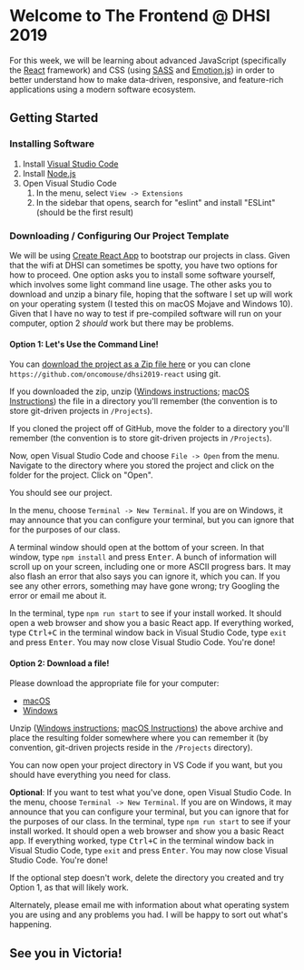 # Welcome to The Frontend @ DHSI 2019

For this week, we will be learning about advanced JavaScript (specifically the [React](https://reactjs.org) framework) and CSS (using [SASS](https://sass-lang.com/) and [Emotion.js](https://emotion.sh/docs/introduction)) in order to better understand how to make data-driven, responsive, and feature-rich applications using a modern software ecosystem.

## Getting Started

### Installing Software

1. Install [Visual Studio Code](https://code.visualstudio.com/)
1. Install [Node.js](https://nodejs.org/en/download/)
1. Open Visual Studio Code
	1. In the menu, select `View -> Extensions`
	1. In the sidebar that opens, search for "eslint" and install "ESLint" (should be the first result)

### Downloading / Configuring Our Project Template

We will be using [Create React App](https://facebook.github.io/create-react-app/) to bootstrap our projects in class. Given that the wifi at DHSI can sometimes be spotty, you have two options for how to proceed. One option asks you to install some software yourself, which involves some light command line usage. The other asks you to download and unzip a binary file, hoping that the software I set up will work on your operating system (I tested this on macOS Mojave and Windows 10). Given that I have no way to test if pre-compiled software will run on your computer, option 2 *should* work but there may be problems.

#### Option 1: Let's Use the Command Line!

You can [download the project as a Zip file here](https://github.com/oncomouse/dhsi2019-react/archive/master.zip) or you can clone `https://github.com/oncomouse/dhsi2019-react` using git. 

If you downloaded the zip, unzip ([Windows instructions](https://support.microsoft.com/en-us/help/4028088/windows-zip-and-unzip-files); [macOS Instructions](https://www.lifewire.com/how-to-zip-and-unzip-files-and-folders-on-a-mac-2260188)) the file in a directory you'll remember (the convention is to store git-driven projects in `/Projects`). 

If you cloned the project off of GitHub, move the folder to a directory you'll remember (the convention is to store git-driven projects in `/Projects`).

Now, open Visual Studio Code and choose `File -> Open` from the menu. Navigate to the directory where you stored the project and click on the folder for the project. Click on "Open".

You should see our project.

In the menu, choose `Terminal -> New Terminal`. If you are on Windows, it may announce that you can configure your terminal, but you can ignore that for the purposes of our class.

A terminal window should open at the bottom of your screen. In that window, type `npm install` and press <kbd>Enter</kbd>. A bunch of information will scroll up on your screen, including one or more ASCII progress bars. It may also flash an error that also says you can ignore it, which you can. If you see any other errors, something may have gone wrong; try Googling the error or email me about it.

In the terminal, type `npm run start` to see if your install worked. It should open a web browser and show you a basic React app. If everything worked, type <kbd>Ctrl+C</kbd> in the terminal window back in Visual Studio Code, type `exit` and press <kbd>Enter</kbd>. You may now close Visual Studio Code. You're done!

#### Option 2: Download a file!

Please download the appropriate file for your computer:

* [macOS](https://github.com/oncomouse/dhsi2019-react/raw/zips/dhsi2019-react-app-macos.zip)
* [Windows](https://github.com/oncomouse/dhsi2019-react/raw/zips/dhsi2019-react-app-win.zip)

Unzip ([Windows instructions](https://support.microsoft.com/en-us/help/4028088/windows-zip-and-unzip-files); [macOS Instructions](https://www.lifewire.com/how-to-zip-and-unzip-files-and-folders-on-a-mac-2260188)) the above archive and place the resulting folder somewhere where you can remember it (by convention, git-driven projects reside in the `/Projects` directory).

You can now open your project directory in VS Code if you want, but you should have everything you need for class.

**Optional**: If you want to test what you've done, open Visual Studio Code. In the menu, choose `Terminal -> New Terminal`. If you are on Windows, it may announce that you can configure your terminal, but you can ignore that for the purposes of our class. In the terminal, type `npm run start` to see if your install worked. It should open a web browser and show you a basic React app. If everything worked, type <kbd>Ctrl+C</kbd> in the terminal window back in Visual Studio Code, type `exit` and press <kbd>Enter</kbd>. You may now close Visual Studio Code. You're done!

If the optional step doesn't work, delete the directory you created and try Option 1, as that will likely work.

Alternately, please email me with information about what operating system you are using and any problems you had. I will be happy to sort out what's happening.

## See you in Victoria!
